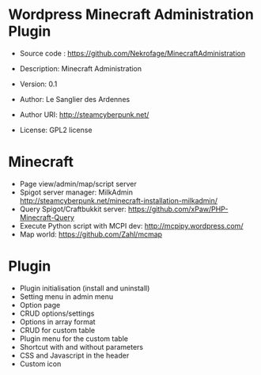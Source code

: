 Wordpress Minecraft Administration Plugin
=========================================

- Source code : https://github.com/Nekrofage/MinecraftAdministration

- Description: Minecraft Administration
- Version: 0.1
- Author: Le Sanglier des Ardennes
- Author URI: http://steamcyberpunk.net/
- License: GPL2 license

Minecraft
=========

- Page view/admin/map/script server
- Spigot server manager: MilkAdmin
  http://steamcyberpunk.net/minecraft-installation-milkadmin/
- Query Spigot/Craftbukkit server:
  https://github.com/xPaw/PHP-Minecraft-Query
- Execute Python script with MCPI dev:
  http://mcpipy.wordpress.com/
- Map world:
  https://github.com/Zahl/mcmap

Plugin
======

- Plugin initialisation (install and uninstall)
- Setting menu in admin menu
- Option page
- CRUD options/settings
- Options in array format 
- CRUD for custom table
- Plugin menu for the custom table
- Shortcut with and without parameters
- CSS and Javascript in the header
- Custom icon

